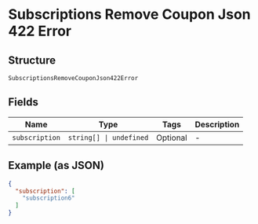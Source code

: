 
# Subscriptions Remove Coupon Json 422 Error

## Structure

`SubscriptionsRemoveCouponJson422Error`

## Fields

| Name | Type | Tags | Description |
|  --- | --- | --- | --- |
| `subscription` | `string[] \| undefined` | Optional | - |

## Example (as JSON)

```json
{
  "subscription": [
    "subscription6"
  ]
}
```

